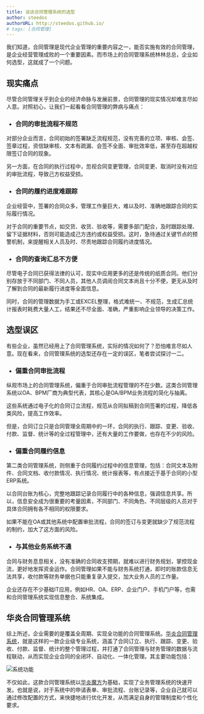 ```yaml
---
title: 谈谈合同管理系统的选型
author: steedos
authorURL: http://steedos.github.io/
# tags: [合同管理]
---
```


我们知道，合同管理是现代企业管理的重要内容之一，能否实施有效的合同管理，是企业经营管理成败的一个重要因素。而市场上的合同管理系统林林总总，企业如何选型，这就成了一个问题。

<!--truncate-->

## 现实痛点

尽管合同管理关乎到企业的经济命脉与发展前景，合同管理的现实情况却难言尽如人意。对照初心，让我们一起看看合同管理的弊病与痛点：

 - ### 合同的审批流程不规范

对部分企业而言，合同初始的签署缺乏流程规范，没有完善的立项、审核、会签、签章过程，资信缺审核、文本有疏漏、会签不全面、审批效率低，甚至存在超越权限签订合同的现象。

另一方面，在合同的执行过程中，忽视合同变更管理，合同变更、取消时没有对应的审批流程，导致己方权益受损。

 - ###  合同的履约进度难跟踪

企业经营中，签署的合同众多，管理工作量巨大，难以及时、准确地跟踪合同的实际履行情况。

对于合同的重要节点，如交货、收货、验收等，需要多部门配合，及时跟踪处理、留下证据材料，否则可能造成己方违约或权益受损。这时，急待通过关键节点的预警机制，来提醒相关人员及时、尽责地跟踪合同履约进度情况。

 - ###  合同的查询汇总不方便

尽管电子合同已获得法律的认可，现实中应用更多的还是传统的纸质合同。他们分别存放于不同部门、不同人员，其他人员调阅合同文本尚且十分不便，更无从及时了解到合同的最新履行进度等全面信息。

同时，合同的管理数据为手工或EXCEL整理，格式难统一、不规范，生成汇总统计报表时耗费大量人工，结果还不尽全面、准确，严重影响企业领导的决策工作。


## 选型误区

有些企业，虽然已经用上了合同管理系统，实际的情况如何了？恐怕难言尽如人意。现在看来，合同管理系统的选型还存在一定的误区，笔者尝试探讨一二。

 - ###  偏重合同审批流程

纵观市场上的合同管理系统，偏重于合同审批流程管理的不在少数。这类合同管理系统以OA、BPM厂商为典型代表，其核心是OA/BPM业务流程的简化与抽离。

这些系统通过电子化的合同订立流程，规范从合同拟稿到合同签署的过程，降低各类风险，提高工作效率。

但是，合同订立只是合同管理全周期中的一环，合同的执行、跟踪、变更、验收、付款、监督、统计等的全过程管理中，还有大量的工作要做，也存在不少的风险。

 - ###  偏重合同履约信息

第二类合同管理系统，则侧重于合同履约过程中的信息管理，包括：合同文本及附件、合同文档、收付款情况、执行情况、统计报表等，有点接近于基于合同的小型ERP系统。

以合同台账为核心，完整地跟踪记录合同履行中的各种信息，强调信息共享。所以，信息安全成为很重要的考量因素，不同部门、不同角色、不同层级的人员对于具体合同拥有各不相同的权限要求。

如果不能在OA或其他系统中配置审批流程，合同的签订与变更就缺少了规范流程的制约，加大了这方面的风险。

 - ###  与其他业务系统不通

合同与财务息息相关，没有准确的合同收支预期，就难以进行财务规划，掌控现金流，更好地发挥资金运作。合同管理如果不能与财务系统打通，即时的账款信息无法共享，收付款等财务单据也只能重复录入提交，加大业务人员的工作量。

企业还存在不少基础IT应用，例如HR、OA、ERP、企业门户、手机门户等，也需和合同管理系统实现信息整合、系统集成。

## 华炎合同管理系统

综上所述，企业需要的是覆盖全周期、实现全功能的合同管理系统。[华炎合同管理系统](https://www.steedos.com/blog/2020/01/16/contract)，就是这样的一款企业级专业系统，涵盖了合同订立、执行、跟踪、变更、验收、付款、监督、统计的整个管理过程，并打通了合同管理与财务管理的数据与流程联动，从而实现企业合同的全闭环、自动化、一体化管理。其主要功能包括：

![系统功能](/assets/contract/contract1.png)

不仅如此，这款合同管理系统以[华炎魔方](https://www.steedos.com/platform/)为基础，实现了业务管理系统的快速开发。也就是说，对于系统中的申请表单、审批流程、台账记录等，企业自己就可以通过修改配置的方式，来快捷地进行优化开发，从而满足自身的管理制度和个性化要求。